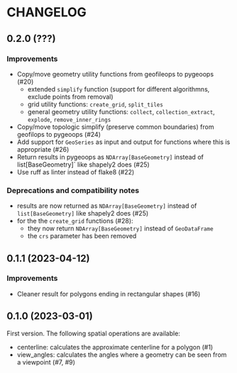 # CHANGELOG

## 0.2.0 (???)

### Improvements

- Copy/move geometry utility functions from geofileops to pygeoops (#20)
  - extended `simplify` function (support for different algorithmns, exclude points from removal)
  - grid utility functions: `create_grid`, `split_tiles`
  - general geometry utility functions: `collect`, `collection_extract`, `explode`, `remove_inner_rings`
- Copy/move topologic simplify (preserve common boundaries) from geofilops to pygeoops (#24)
- Add support for `GeoSeries` as input and output for functions where this is appropriate (#26)
- Return results in pygeoops as `NDArray[BaseGeometry]` instead of list[BaseGeometry]` like shapely2 does (#25)
- Use ruff as linter instead of flake8 (#22) 

### Deprecations and compatibility notes

- results are now returned as `NDArray[BaseGeometry]` instead of `list[BaseGeometry]` like shapely2 does (#25)
- for the the `create_grid` functions (#28):
    - they now return `NDArray[BaseGeometry]` instead of `GeoDataFrame`
    - the `crs` parameter has been removed

## 0.1.1 (2023-04-12)

### Improvements

- Cleaner result for polygons ending in rectangular shapes (#16)

## 0.1.0 (2023-03-01)

First version. The following spatial operations are available:

- centerline: calculates the approximate centerline for a polygon (#1)
- view_angles: calculates the angles where a geometry can be seen from a viewpoint (#7, #9)
